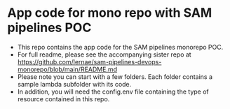 # App code for mono repo with SAM pipelines POC

* This repo contains the app code for the SAM pipelines monorepo POC.  
* For full readme, please see the accompanying sister repo at https://github.com/lernae/sam-pipelines-devops-monorepo/blob/main/README.md
* Please note you can start with a few folders. Each folder contains a sample lambda subfolder with its code.
* In addition, you will need the config.env file containing the type of resource contained in this repo.

